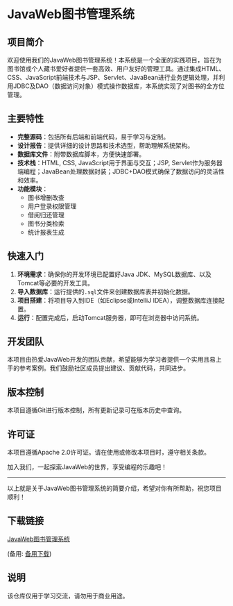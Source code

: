 # JavaWeb图书管理系统

## 项目简介

欢迎使用我们的JavaWeb图书管理系统！本系统是一个全面的实践项目，旨在为图书馆或个人藏书爱好者提供一套高效、用户友好的管理工具。通过集成HTML、CSS、JavaScript前端技术与JSP、Servlet、JavaBean进行业务逻辑处理，并利用JDBC及DAO（数据访问对象）模式操作数据库，本系统实现了对图书的全方位管理。

## 主要特性

- **完整源码**：包括所有后端和前端代码，易于学习与定制。
- **设计报告**：提供详细的设计思路和技术选型，帮助理解系统架构。
- **数据库文件**：附带数据库脚本，方便快速部署。
- **技术栈**：HTML, CSS, JavaScript用于界面与交互；JSP, Servlet作为服务器端编程；JavaBean处理数据封装；JDBC+DAO模式确保了数据访问的灵活性和效率。
- **功能模块**：
    - 图书增删改查
    - 用户登录权限管理
    - 借阅归还管理
    - 图书分类检索
    - 统计报表生成

## 快速入门

1. **环境需求**：确保你的开发环境已配置好Java JDK、MySQL数据库、以及Tomcat等必要的开发工具。
2. **导入数据库**：运行提供的`.sql`文件来创建数据库表并初始化数据。
3. **项目搭建**：将项目导入到IDE（如Eclipse或IntelliJ IDEA），调整数据库连接配置。
4. **运行**：配置完成后，启动Tomcat服务器，即可在浏览器中访问系统。

## 开发团队

本项目由热爱JavaWeb开发的团队贡献，希望能够为学习者提供一个实用且易上手的参考案例。我们鼓励社区成员提出建议、贡献代码，共同进步。

## 版本控制

本项目遵循Git进行版本控制，所有更新记录可在版本历史中查询。

## 许可证

本项目遵循Apache 2.0许可证。请在使用或修改本项目时，遵守相关条款。

加入我们，一起探索JavaWeb的世界，享受编程的乐趣吧！

---

以上就是关于JavaWeb图书管理系统的简要介绍，希望对你有所帮助，祝您项目顺利！

## 下载链接
[JavaWeb图书管理系统](https://pan.quark.cn/s/a9507c08d95c) 

(备用: [备用下载](https://pan.baidu.com/s/16K0jxEbEkS8XBrggTV_y5Q?pwd=1234))

## 说明

该仓库仅用于学习交流，请勿用于商业用途。
